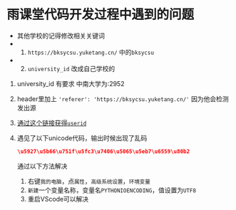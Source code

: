 # 雨课堂代码开发过程中遇到的问题

- 其他学校的记得修改相关关键词
- 1. `https://bksycsu.yuketang.cn/` 中的`bksycsu`
- 2. `university_id` 改成自己学校的

1. university_id 有要求  中南大学为:2952
2. header里加上 `'referer': 'https://bksycsu.yuketang.cn/'` 因为他会检测发出源
3. [通过这个链接获得`userid`](https://bksycsu.yuketang.cn/edu_admin/check_user_session/)


4. 遇见了以下unicode代码，输出时候出现了乱码
    ``` json
    \u5927\u5b66\u751f\u5fc3\u7406\u5065\u5eb7\u6559\u80b2
    ```
    通过以下方法解决
    
    1. 右键`我的电脑`，点`属性`，`高级系统设置`，`环境变量`
    2. `新建`一个变量名称，变量名`PYTHONIOENCODING`，值设置为`UTF8`
    3. 重启VScode可以解决
